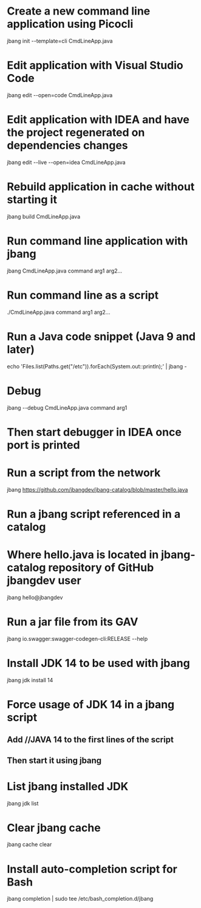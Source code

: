 # Create a new command line application using Picocli

jbang init --template=cli CmdLineApp.java

# Edit application with Visual Studio Code

jbang edit --open=code CmdLineApp.java

# Edit application with IDEA and have the project regenerated on dependencies changes

jbang edit --live --open=idea CmdLineApp.java

# Rebuild application in cache without starting it

jbang build CmdLineApp.java

# Run command line application with jbang

jbang CmdLineApp.java command arg1 arg2...

# Run command line as a script

./CmdLineApp.java command arg1 arg2...

# Run a Java code snippet (Java 9 and later)

echo 'Files.list(Paths.get("/etc")).forEach(System.out::println);' | jbang -

# Debug

jbang --debug CmdLineApp.java command arg1

# Then start debugger in IDEA once port is printed

# Run a script from the network

jbang https://github.com/jbangdev/jbang-catalog/blob/master/hello.java

# Run a jbang script referenced in a catalog

# Where hello.java is located in jbang-catalog repository of GitHub jbangdev user

jbang hello@jbangdev

# Run a jar file from its GAV

jbang io.swagger:swagger-codegen-cli:RELEASE --help

# Install JDK 14 to be used with jbang

jbang jdk install 14

# Force usage of JDK 14 in a jbang script

## Add //JAVA 14 to the first lines of the script

## Then start it using jbang

# List jbang installed JDK

jbang jdk list

# Clear jbang cache

jbang cache clear

# Install auto-completion script for Bash

jbang completion | sudo tee /etc/bash_completion.d/jbang
